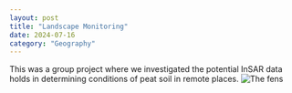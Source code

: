 ```yaml
---
layout: post
title: "Landscape Monitoring"
date: 2024-07-16
category: "Geography"
---
```


This was a group project where we investigated the potential InSAR data holds in determining conditions of peat soil in remote places. 
![The fens](https://keyassets.timeincuk.net/inspirewp/live/wp-content/uploads/sites/8/2018/04/fens6.jpg)
